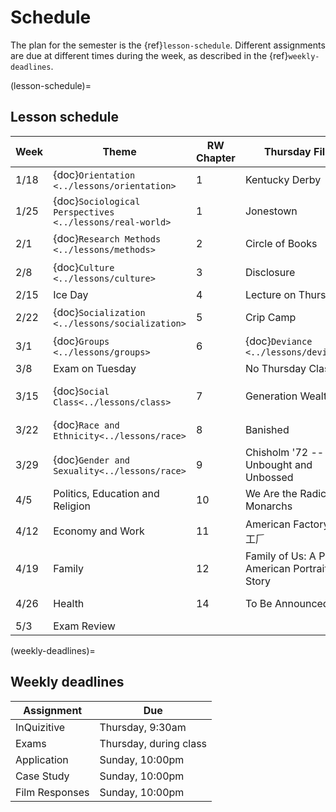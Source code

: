 # Schedule

The plan for the semester is the {ref}`lesson-schedule`. Different assignments are due at different times during the week, as described in the {ref}`weekly-deadlines`.


(lesson-schedule)=
## Lesson schedule
| Week  | Theme                            | RW Chapter | Thursday Film              | Assignments                                            |
|-------|----------------------------------|------------|----------------------------|--------------------------------------------------------|
| 1/18  | {doc}`Orientation  <../lessons/orientation>`      | 1          | Kentucky Derby         |InQuizitive, Film response      |
| 1/25  | {doc}`Sociological Perspectives  <../lessons/real-world>`        | 1          | Jonestown         | InQuizitive, Twenty Statements application, Film response      |
| 2/1  | {doc}`Research Methods    <../lessons/methods>`                          | 2   | Circle of Books  | InQuizitive, Study Design application, Film response |
| 2/8  | {doc}`Culture  <../lessons/culture>`                 | 3                        | Disclosure | InQuizitive, Obesity case study, Film response         |
| 2/15  | Ice Day                   | 4          | Lecture on Thursday | InQuizitive, Bechdel test application      |
| 2/22  |  {doc}`Socialization  <../lessons/socialization>`                              | 5          |  Crip Camp |  Breaching application, Film response  |
| 3/1  |  {doc}`Groups    <../lessons/groups>`                 | 6          | {doc}`Deviance    <../lessons/deviance>`     | InQuizitive, InQuizitive, Marijuana case study           |
| 3/8 | Exam on Tuesday                           |            |   No Thursday Class                         |                            |
| 3/15  | {doc}`Social Class<../lessons/class>`                  | 7          | Generation Wealth  | InQuizitive, {doc}`SNAP application<../applications/snap>` , Film response           |
| 3/22  | {doc}`Race and Ethnicity<../lessons/race>`              |8          | Banished  | InQuizitive, Map application, Film response        |
| 3/29 | {doc}`Gender and Sexuality<../lessons/race>`  | 9          | Chisholm '72 -- Unbought and Unbossed | InQuizitive, Cohabit case study, Film response   |
| 4/5 | Politics, Education and Religion | 10         | We Are the Radical Monarchs  | InQuizitive, Education application, Film response  |
| 4/12  | Economy and Work                          | 11         | American Factory 美国工𠂆 | InQuizitive, Divorce case study, Film response        |
| 4/19  | Family                     | 12        | Family of Us: A PBS American Portrait Story | InQuizitive, Families on TV application, Film response          |
| 4/26 |  Health                     |   14         |        To Be Announced                   | InQuizitive, Health case study,  Film response                                             |
| 5/3 |  Exam Review                  |            |                            | Final Exam, Tuesday 5/11 @ 8am                                             |

(weekly-deadlines)=
## Weekly deadlines

| Assignment      | Due                    |
|-----------------|------------------------|
| InQuizitive     | Thursday, 9:30am     |
| Exams           | Thursday, during class |
| Application     | Sunday, 10:00pm       |
| Case Study      | Sunday, 10:00pm         |
| Film Responses  | Sunday, 10:00pm         |
